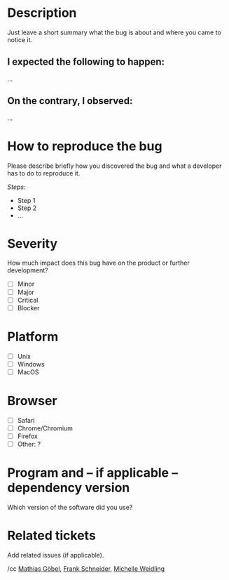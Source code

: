 # Description

Just leave a short summary what the bug is about and where you came to notice it.

## I expected the following to happen:

…

## On the contrary, I observed:

…

# How to reproduce the bug

Please describe briefly how you discovered the bug and what a developer has to do to reproduce it.

_Steps:_

* Step 1
* Step 2
* ...

# Severity

How much impact does this bug have on the product or further development?

* [ ] Minor
* [ ] Major
* [ ] Critical
* [ ] Blocker

# Platform

* [ ] Unix
* [ ] Windows
* [ ] MacOS

# Browser

* [ ] Safari
* [ ] Chrome/Chromium
* [ ] Firefox
* [ ] Other: ?

# Program and – if applicable – dependency version

Which version of the software did you use?

# Related tickets

Add related issues (if applicable).

/cc [Mathias Göbel](https://gitlab.gwdg.de/mgoebel), [Frank Schneider](https://gitlab.gwdg.de/schneider210), [Michelle Weidling](https://gitlab.gwdg.de/mrodzis)
